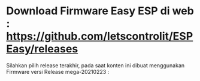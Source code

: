 
# Download Firmware Easy ESP di web : https://github.com/letscontrolit/ESPEasy/releases

Silahkan pilih release terakhir, pada saat konten ini dibuat menggunakan Firmware versi Release mega-20210223 :


